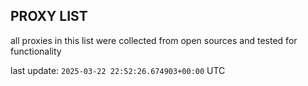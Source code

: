 ## PROXY LIST

all proxies in this list were collected from open sources and tested for functionality

last update: `2025-03-22 22:52:26.674903+00:00` UTC